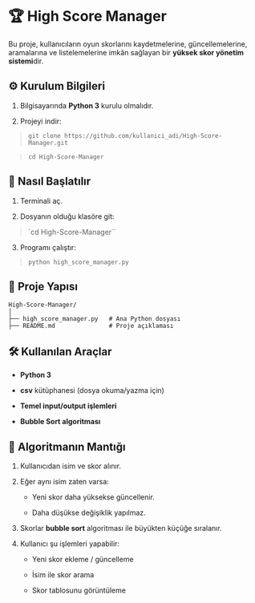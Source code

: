 # 🏆 High Score Manager
Bu proje, kullanıcıların oyun skorlarını kaydetmelerine, güncellemelerine, aramalarına ve listelemelerine imkân sağlayan bir **yüksek skor yönetim sistemi**dir.

## ⚙️ Kurulum Bilgileri
1. Bilgisayarında **Python 3** kurulu olmalıdır.

2. Projeyi indir:

>`git clone https://github.com/kullanici_adi/High-Score-Manager.git`

>`cd High-Score-Manager`

## 🚀 Nasıl Başlatılır

1. Terminali aç.

2. Dosyanın olduğu klasöre git:
>`cd High-Score-Manager``

3. Programı çalıştır:
>`python high_score_manager.py`

## 📂 Proje Yapısı

```
High-Score-Manager/
│
├── high_score_manager.py   # Ana Python dosyası
├── README.md               # Proje açıklaması
```

## 🛠 Kullanılan Araçlar

* **Python 3**

* **csv** kütüphanesi (dosya okuma/yazma için)

* **Temel input/output işlemleri**

* **Bubble Sort algoritması**

## 🔎 Algoritmanın Mantığı
1. Kullanıcıdan isim ve skor alınır.

2. Eğer aynı isim zaten varsa:

    * Yeni skor daha yüksekse güncellenir.

    * Daha düşükse değişiklik yapılmaz.

3. Skorlar **bubble sort** algoritması ile büyükten küçüğe sıralanır.

4. Kullanıcı şu işlemleri yapabilir:

    * Yeni skor ekleme / güncelleme

    * İsim ile skor arama

    * Skor tablosunu görüntüleme
